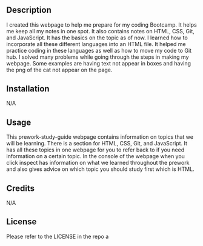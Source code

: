 # <Prework-Study-Guide Webpage>

## Description
I created this webpage to help me prepare for my coding Bootcamp. It helps me keep all my notes in one spot. It also contains notes on HTML, CSS, Git, and JavaScript. It has the basics on the topic as of now. I learned how to incorporate all these different languages into an HTML file. It helped me practice coding in these languages as well as how to move my code to Git hub. I solved many problems while going through the steps in making my webpage. Some examples are having text not appear in boxes and having the png of the cat not appear on the page. 


## Installation

N/A

## Usage
This prework-study-guide webpage contains information on topics that we will be learning. There is a section for HTML, CSS, Git, and JavaScript. It has all these topics in one webpage for you to refer back to if you need information on a certain topic. In the console of the webpage when you click inspect has information on what we learned throughout the prework and also gives advice on which topic you should study first which is HTML.

## Credits

N/A

## License

Please refer to the LICENSE in the repo
a